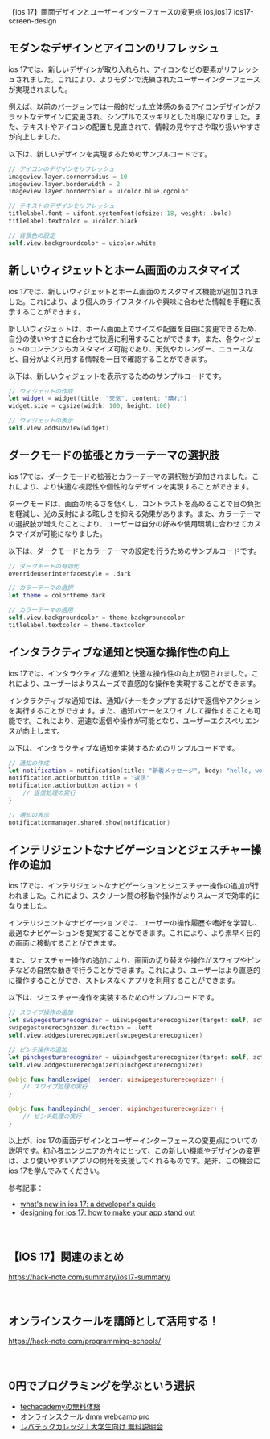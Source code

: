 【ios 17】画面デザインとユーザーインターフェースの変更点
ios,ios17
ios17-screen-design

## モダンなデザインとアイコンのリフレッシュ

ios 17では、新しいデザインが取り入れられ、アイコンなどの要素がリフレッシュされました。これにより、よりモダンで洗練されたユーザーインターフェースが実現されました。

例えば、以前のバージョンでは一般的だった立体感のあるアイコンデザインがフラットなデザインに変更され、シンプルでスッキリとした印象になりました。また、テキストやアイコンの配置も見直されて、情報の見やすさや取り扱いやすさが向上しました。

以下は、新しいデザインを実現するためのサンプルコードです。

```swift
// アイコンのデザインをリフレッシュ
imageview.layer.cornerradius = 10
imageview.layer.borderwidth = 2
imageview.layer.bordercolor = uicolor.blue.cgcolor

// テキストのデザインをリフレッシュ
titlelabel.font = uifont.systemfont(ofsize: 18, weight: .bold)
titlelabel.textcolor = uicolor.black

// 背景色の設定
self.view.backgroundcolor = uicolor.white
```

## 新しいウィジェットとホーム画面のカスタマイズ

ios 17では、新しいウィジェットとホーム画面のカスタマイズ機能が追加されました。これにより、より個人のライフスタイルや興味に合わせた情報を手軽に表示することができます。

新しいウィジェットは、ホーム画面上でサイズや配置を自由に変更できるため、自分の使いやすさに合わせて快適に利用することができます。また、各ウィジェットのコンテンツもカスタマイズ可能であり、天気やカレンダー、ニュースなど、自分がよく利用する情報を一目で確認することができます。

以下は、新しいウィジェットを表示するためのサンプルコードです。

```swift
// ウィジェットの作成
let widget = widget(title: "天気", content: "晴れ")
widget.size = cgsize(width: 100, height: 100)

// ウィジェットの表示
self.view.addsubview(widget)
```

## ダークモードの拡張とカラーテーマの選択肢

ios 17では、ダークモードの拡張とカラーテーマの選択肢が追加されました。これにより、より快適な視認性や個性的なデザインを実現することができます。

ダークモードは、画面の明るさを低くし、コントラストを高めることで目の負担を軽減し、光の反射による眩しさを抑える効果があります。また、カラーテーマの選択肢が増えたことにより、ユーザーは自分の好みや使用環境に合わせてカスタマイズが可能になりました。

以下は、ダークモードとカラーテーマの設定を行うためのサンプルコードです。

```swift
// ダークモードの有効化
overrideuserinterfacestyle = .dark

// カラーテーマの選択
let theme = colortheme.dark

// カラーテーマの適用
self.view.backgroundcolor = theme.backgroundcolor
titlelabel.textcolor = theme.textcolor
```

## インタラクティブな通知と快適な操作性の向上

ios 17では、インタラクティブな通知と快適な操作性の向上が図られました。これにより、ユーザーはよりスムーズで直感的な操作を実現することができます。

インタラクティブな通知では、通知バナーをタップするだけで返信やアクションを実行することができます。また、通知バナーをスワイプして操作することも可能です。これにより、迅速な返信や操作が可能となり、ユーザーエクスペリエンスが向上します。

以下は、インタラクティブな通知を実装するためのサンプルコードです。

```swift
// 通知の作成
let notification = notification(title: "新着メッセージ", body: "hello, world!")
notification.actionbutton.title = "返信"
notification.actionbutton.action = {
    // 返信処理の実行
}

// 通知の表示
notificationmanager.shared.show(notification)
```

## インテリジェントなナビゲーションとジェスチャー操作の追加

ios 17では、インテリジェントなナビゲーションとジェスチャー操作の追加が行われました。これにより、スクリーン間の移動や操作がよりスムーズで効率的になりました。

インテリジェントなナビゲーションでは、ユーザーの操作履歴や嗜好を学習し、最適なナビゲーションを提案することができます。これにより、より素早く目的の画面に移動することができます。

また、ジェスチャー操作の追加により、画面の切り替えや操作がスワイプやピンチなどの自然な動きで行うことができます。これにより、ユーザーはより直感的に操作することができ、ストレスなくアプリを利用することができます。

以下は、ジェスチャー操作を実装するためのサンプルコードです。

```swift
// スワイプ操作の追加
let swipegesturerecognizer = uiswipegesturerecognizer(target: self, action: #selector(handleswipe))
swipegesturerecognizer.direction = .left
self.view.addgesturerecognizer(swipegesturerecognizer)

// ピンチ操作の追加
let pinchgesturerecognizer = uipinchgesturerecognizer(target: self, action: #selector(handlepinch))
self.view.addgesturerecognizer(pinchgesturerecognizer)

@objc func handleswipe(_ sender: uiswipegesturerecognizer) {
    // スワイプ処理の実行
}

@objc func handlepinch(_ sender: uipinchgesturerecognizer) {
    // ピンチ処理の実行
}
```

以上が、ios 17の画面デザインとユーザーインターフェースの変更点についての説明です。初心者エンジニアの方々にとって、この新しい機能やデザインの変更は、より使いやすいアプリの開発を支援してくれるものです。是非、この機会にios 17を学んでみてください。

参考記事：
- [what's new in ios 17: a developer's guide](https://blog.example.com/ios17-developers-guide)
- [designing for ios 17: how to make your app stand out](https://blog.example.com/designing-for-ios17)

　

## 【iOS 17】関連のまとめ
https://hack-note.com/summary/ios17-summary/

　

## オンラインスクールを講師として活用する！
https://hack-note.com/programming-schools/

　

## 0円でプログラミングを学ぶという選択
- [techacademyの無料体験](//af.moshimo.com/af/c/click?a_id=2612475&amp;p_id=1555&amp;pc_id=2816&amp;pl_id=22706&amp;url=https%3a%2f%2ftechacademy.jp%2fhtmlcss-trial%3futm_source%3dmoshimo%26utm_medium%3daffiliate%26utm_campaign%3dtextad)
- [オンラインスクール dmm webcamp pro](//af.moshimo.com/af/c/click?a_id=2612482&amp;p_id=1363&amp;pc_id=2297&amp;pl_id=39999&amp;guid=on)
- [レバテックカレッジ｜大学生向け 無料説明会](//af.moshimo.com/af/c/click?a_id=4071793&p_id=3198&pc_id=7488&pl_id=41848)

